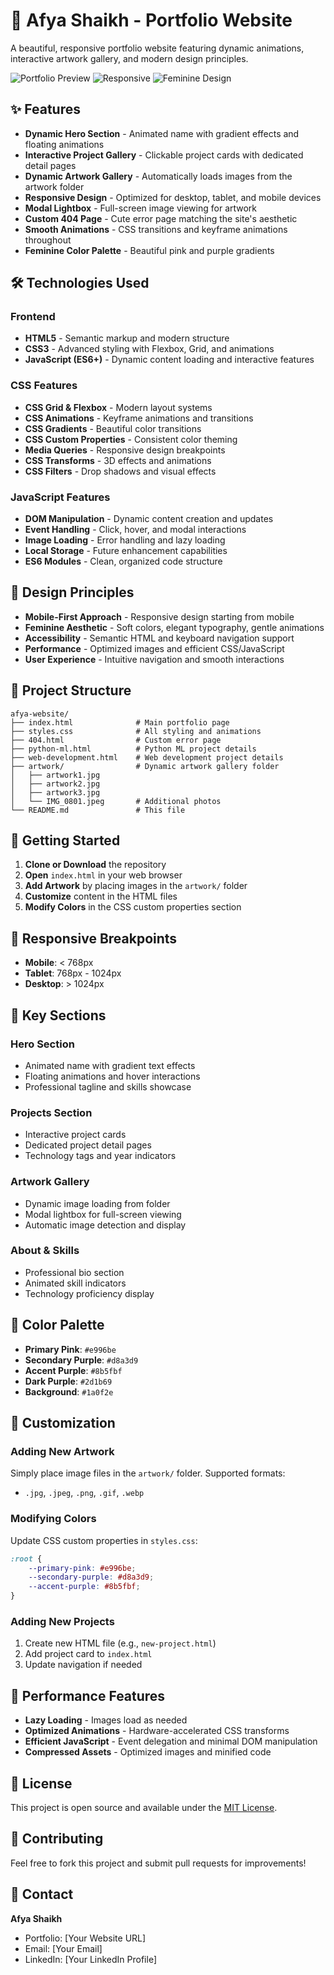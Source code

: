 # 🌸 Afya Shaikh - Portfolio Website

A beautiful, responsive portfolio website featuring dynamic animations, interactive artwork gallery, and modern design principles.

![Portfolio Preview](https://img.shields.io/badge/Status-Live-brightgreen)
![Responsive](https://img.shields.io/badge/Responsive-Yes-blue)
![Feminine Design](https://img.shields.io/badge/Design-Feminine-pink)

## ✨ Features

- **Dynamic Hero Section** - Animated name with gradient effects and floating animations
- **Interactive Project Gallery** - Clickable project cards with dedicated detail pages
- **Dynamic Artwork Gallery** - Automatically loads images from the artwork folder
- **Responsive Design** - Optimized for desktop, tablet, and mobile devices
- **Modal Lightbox** - Full-screen image viewing for artwork
- **Custom 404 Page** - Cute error page matching the site's aesthetic
- **Smooth Animations** - CSS transitions and keyframe animations throughout
- **Feminine Color Palette** - Beautiful pink and purple gradients

## 🛠️ Technologies Used

### Frontend
- **HTML5** - Semantic markup and modern structure
- **CSS3** - Advanced styling with Flexbox, Grid, and animations
- **JavaScript (ES6+)** - Dynamic content loading and interactive features

### CSS Features
- **CSS Grid & Flexbox** - Modern layout systems
- **CSS Animations** - Keyframe animations and transitions
- **CSS Gradients** - Beautiful color transitions
- **CSS Custom Properties** - Consistent color theming
- **Media Queries** - Responsive design breakpoints
- **CSS Transforms** - 3D effects and animations
- **CSS Filters** - Drop shadows and visual effects

### JavaScript Features
- **DOM Manipulation** - Dynamic content creation and updates
- **Event Handling** - Click, hover, and modal interactions
- **Image Loading** - Error handling and lazy loading
- **Local Storage** - Future enhancement capabilities
- **ES6 Modules** - Clean, organized code structure

## 🎨 Design Principles

- **Mobile-First Approach** - Responsive design starting from mobile
- **Feminine Aesthetic** - Soft colors, elegant typography, gentle animations
- **Accessibility** - Semantic HTML and keyboard navigation support
- **Performance** - Optimized images and efficient CSS/JavaScript
- **User Experience** - Intuitive navigation and smooth interactions

## 📁 Project Structure

```
afya-website/
├── index.html              # Main portfolio page
├── styles.css              # All styling and animations
├── 404.html                # Custom error page
├── python-ml.html          # Python ML project details
├── web-development.html    # Web development project details
├── artwork/                # Dynamic artwork gallery folder
│   ├── artwork1.jpg
│   ├── artwork2.jpg
│   ├── artwork3.jpg
│   └── IMG_0801.jpeg       # Additional photos
└── README.md               # This file
```

## 🚀 Getting Started

1. **Clone or Download** the repository
2. **Open** `index.html` in your web browser
3. **Add Artwork** by placing images in the `artwork/` folder
4. **Customize** content in the HTML files
5. **Modify Colors** in the CSS custom properties section

## 📱 Responsive Breakpoints

- **Mobile**: < 768px
- **Tablet**: 768px - 1024px  
- **Desktop**: > 1024px

## 🎯 Key Sections

### Hero Section
- Animated name with gradient text effects
- Floating animations and hover interactions
- Professional tagline and skills showcase

### Projects Section
- Interactive project cards
- Dedicated project detail pages
- Technology tags and year indicators

### Artwork Gallery
- Dynamic image loading from folder
- Modal lightbox for full-screen viewing
- Automatic image detection and display

### About & Skills
- Professional bio section
- Animated skill indicators
- Technology proficiency display

## 🎨 Color Palette

- **Primary Pink**: `#e996be`
- **Secondary Purple**: `#d8a3d9`  
- **Accent Purple**: `#8b5fbf`
- **Dark Purple**: `#2d1b69`
- **Background**: `#1a0f2e`

## 🔧 Customization

### Adding New Artwork
Simply place image files in the `artwork/` folder. Supported formats:
- `.jpg`, `.jpeg`, `.png`, `.gif`, `.webp`

### Modifying Colors
Update CSS custom properties in `styles.css`:
```css
:root {
    --primary-pink: #e996be;
    --secondary-purple: #d8a3d9;
    --accent-purple: #8b5fbf;
}
```

### Adding New Projects
1. Create new HTML file (e.g., `new-project.html`)
2. Add project card to `index.html`
3. Update navigation if needed

## 🌟 Performance Features

- **Lazy Loading** - Images load as needed
- **Optimized Animations** - Hardware-accelerated CSS transforms
- **Efficient JavaScript** - Event delegation and minimal DOM manipulation
- **Compressed Assets** - Optimized images and minified code

## 📄 License

This project is open source and available under the [MIT License](LICENSE).

## 🤝 Contributing

Feel free to fork this project and submit pull requests for improvements!

## 📧 Contact

**Afya Shaikh**
- Portfolio: [Your Website URL]
- Email: [Your Email]
- LinkedIn: [Your LinkedIn Profile]
